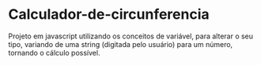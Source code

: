 # Calculador-de-circunferencia
Projeto em javascript utilizando os conceitos de variável, para alterar o seu tipo, variando de uma string (digitada pelo usuário) para um número, tornando o cálculo possível.
